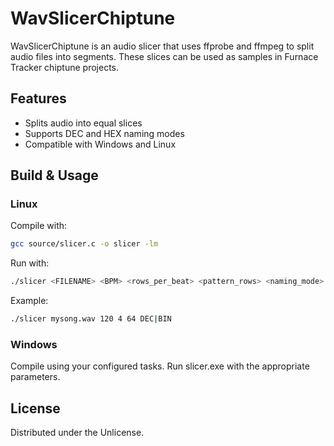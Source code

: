 # WavSlicerChiptune

WavSlicerChiptune is an audio slicer that uses ffprobe and ffmpeg to split audio files into segments. These slices can be used as samples in Furnace Tracker chiptune projects.

## Features
- Splits audio into equal slices
- Supports DEC and HEX naming modes
- Compatible with Windows and Linux

## Build & Usage

### Linux
Compile with:
```sh
gcc source/slicer.c -o slicer -lm
```
Run with:
```sh
./slicer <FILENAME> <BPM> <rows_per_beat> <pattern_rows> <naming_mode>
```
Example: 
```sh
./slicer mysong.wav 120 4 64 DEC|BIN
```

### Windows
Compile using your configured tasks. Run slicer.exe with the appropriate parameters.

## License
Distributed under the Unlicense.

